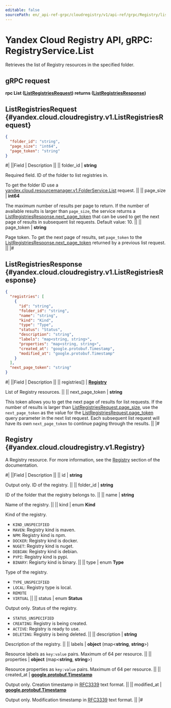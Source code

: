 ```yaml
---
editable: false
sourcePath: en/_api-ref-grpc/cloudregistry/v1/api-ref/grpc/Registry/list.md
---
```


# Yandex Cloud Registry API, gRPC: RegistryService.List

Retrieves the list of Registry resources in the specified folder.

## gRPC request

**rpc List ([ListRegistriesRequest](#yandex.cloud.cloudregistry.v1.ListRegistriesRequest)) returns ([ListRegistriesResponse](#yandex.cloud.cloudregistry.v1.ListRegistriesResponse))**

## ListRegistriesRequest {#yandex.cloud.cloudregistry.v1.ListRegistriesRequest}

```json
{
  "folder_id": "string",
  "page_size": "int64",
  "page_token": "string"
}
```

#|
||Field | Description ||
|| folder_id | **string**

Required field. ID of the folder to list registries in.

To get the folder ID use a [yandex.cloud.resourcemanager.v1.FolderService.List](/docs/resource-manager/api-ref/grpc/Folder/list#List) request. ||
|| page_size | **int64**

The maximum number of results per page to return. If the number of available
results is larger than `page_size`,
the service returns a [ListRegistriesResponse.next_page_token](#yandex.cloud.cloudregistry.v1.ListRegistriesResponse)
that can be used to get the next page of results in subsequent list requests.
Default value: 10. ||
|| page_token | **string**

Page token. To get the next page of results, set `page_token` to the
[ListRegistriesResponse.next_page_token](#yandex.cloud.cloudregistry.v1.ListRegistriesResponse) returned by a previous list request. ||
|#

## ListRegistriesResponse {#yandex.cloud.cloudregistry.v1.ListRegistriesResponse}

```json
{
  "registries": [
    {
      "id": "string",
      "folder_id": "string",
      "name": "string",
      "kind": "Kind",
      "type": "Type",
      "status": "Status",
      "description": "string",
      "labels": "map<string, string>",
      "properties": "map<string, string>",
      "created_at": "google.protobuf.Timestamp",
      "modified_at": "google.protobuf.Timestamp"
    }
  ],
  "next_page_token": "string"
}
```

#|
||Field | Description ||
|| registries[] | **[Registry](#yandex.cloud.cloudregistry.v1.Registry)**

List of Registry resources. ||
|| next_page_token | **string**

This token allows you to get the next page of results for list requests. If the number of results
is larger than [ListRegistriesRequest.page_size](#yandex.cloud.cloudregistry.v1.ListRegistriesRequest), use
the `next_page_token` as the value
for the [ListRegistriesRequest.page_token](#yandex.cloud.cloudregistry.v1.ListRegistriesRequest) query parameter
in the next list request. Each subsequent list request will have its own
`next_page_token` to continue paging through the results. ||
|#

## Registry {#yandex.cloud.cloudregistry.v1.Registry}

A Registry resource. For more information, see the [Registry](/docs/cloud-registry/concepts/registry) section of the documentation.

#|
||Field | Description ||
|| id | **string**

Output only. ID of the registry. ||
|| folder_id | **string**

ID of the folder that the registry belongs to. ||
|| name | **string**

Name of the registry. ||
|| kind | enum **Kind**

Kind of the registry.

- `KIND_UNSPECIFIED`
- `MAVEN`: Registry kind is maven.
- `NPM`: Registry kind is npm.
- `DOCKER`: Registry kind is docker.
- `NUGET`: Registry kind is nuget.
- `DEBIAN`: Registry kind is debian.
- `PYPI`: Registry kind is pypi.
- `BINARY`: Regisrty kind is binary. ||
|| type | enum **Type**

Type of the registry.

- `TYPE_UNSPECIFIED`
- `LOCAL`: Registry type is local.
- `REMOTE`
- `VIRTUAL` ||
|| status | enum **Status**

Output only. Status of the registry.

- `STATUS_UNSPECIFIED`
- `CREATING`: Registry is being created.
- `ACTIVE`: Registry is ready to use.
- `DELETING`: Registry is being deleted. ||
|| description | **string**

Description of the registry. ||
|| labels | **object** (map<**string**, **string**>)

Resource labels as `key:value` pairs. Maximum of 64 per resource. ||
|| properties | **object** (map<**string**, **string**>)

Resource properties as `key:value` pairs. Maximum of 64 per resource. ||
|| created_at | **[google.protobuf.Timestamp](https://developers.google.com/protocol-buffers/docs/reference/google.protobuf#timestamp)**

Output only. Creation timestamp in [RFC3339](https://www.ietf.org/rfc/rfc3339.txt) text format. ||
|| modified_at | **[google.protobuf.Timestamp](https://developers.google.com/protocol-buffers/docs/reference/google.protobuf#timestamp)**

Output only. Modification timestamp in [RFC3339](https://www.ietf.org/rfc/rfc3339.txt) text format. ||
|#